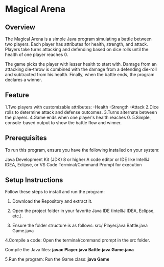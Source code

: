 # Magical Arena

## Overview
The Magical Arena is a simple Java program simulating a battle between two players. Each player has attributes for health, strength, and attack. Players take turns attacking and defending based on dice rolls until the health of one player reaches 0.

The game picks the player with lesser health to start with. Damage from an attacking die-throw is combined with the damage from a defending die-roll and subtracted from his health. Finally, when the battle ends, the program declares a winner.

## Feature
1.Two players with customizable attributes:
  -Health
  -Strength
  -Attack
2.Dice rolls to determine attack and defense outcomes.
3.Turns alternate between the players.
4.Game ends when one player's health reaches 0.
5.Simple, console-based output to show the battle flow and winner.


## Prerequisites
To run this program, ensure you have the following installed on your system:

Java Development Kit (JDK) 8 or higher
A code editor or IDE like IntelliJ IDEA, Eclipse, or VS Code
Terminal/Command Prompt for execution

## Setup Instructions
Follow these steps to install and run the program:

1. Download the Repository and extract it.
2. Open the project folder in your favorite Java IDE (IntelliJ IDEA, Eclipse, etc.).
   
3. Ensure the folder structure is as follows:
   src/
   Player.java
   Battle.java
   Game.java

4.Compile a code:
   Open the terminal/command prompt in the src folder.
   
  Compile the Java files: 
  **javac Player.java Battle.java Game.java**
   
  5.Run the program:
   Run the Game class: 
   **java Game**
   
   
